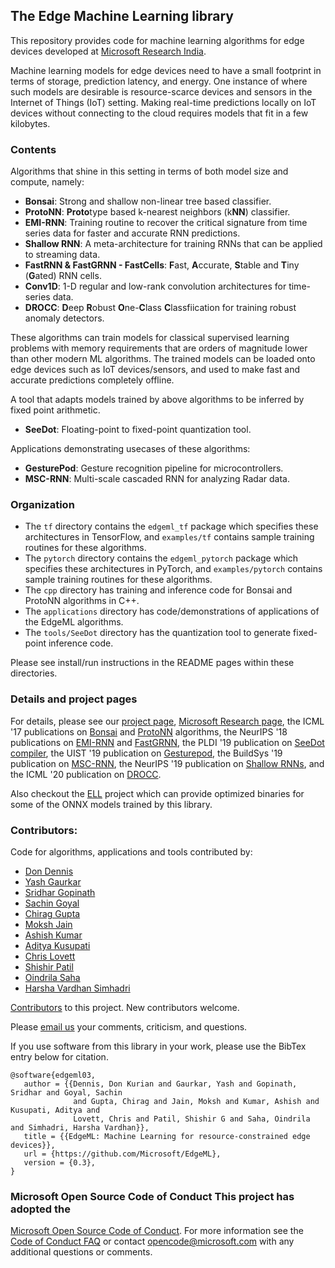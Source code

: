 ## The Edge Machine Learning library

This repository provides code for machine learning algorithms for edge devices
developed at [Microsoft Research
India](https://www.microsoft.com/en-us/research/project/resource-efficient-ml-for-the-edge-and-endpoint-iot-devices/). 

Machine learning models for edge devices need to have a small footprint in
terms of storage, prediction latency, and energy. One instance of where such 
models are desirable is resource-scarce devices and sensors in the Internet 
of Things (IoT) setting. Making real-time predictions locally on IoT devices 
without connecting to the cloud requires models that fit in a few kilobytes.

### Contents
Algorithms that shine in this setting in terms of both model size and compute, namely:
 - **Bonsai**: Strong and shallow non-linear tree based classifier.
 - **ProtoNN**: **Proto**type based k-nearest neighbors (k**NN**) classifier. 
 - **EMI-RNN**: Training routine to recover the critical signature from time series data for faster and accurate RNN predictions.
 - **Shallow RNN**: A meta-architecture for training RNNs that can be applied to streaming data.
 - **FastRNN & FastGRNN - FastCells**: **F**ast, **A**ccurate, **S**table and **T**iny (**G**ated) RNN cells.
 - **Conv1D**: 1-D regular and low-rank convolution architectures for time-series data.
 - **DROCC**: **D**eep **R**obust **O**ne-**C**lass **C**lassfiication for training robust anomaly detectors.

These algorithms can train models for classical supervised learning problems
with memory requirements that are orders of magnitude lower than other modern
ML algorithms. The trained models can be loaded onto edge devices such as IoT
devices/sensors, and used to make fast and accurate predictions completely
offline.

A tool that adapts models trained by above algorithms to be inferred by fixed point arithmetic.
 - **SeeDot**: Floating-point to fixed-point quantization tool.

Applications demonstrating usecases of these algorithms:
 - **GesturePod**: Gesture recognition pipeline for microcontrollers.
 - **MSC-RNN**: Multi-scale cascaded RNN for analyzing Radar data.

### Organization
 - The `tf` directory contains the `edgeml_tf` package which specifies these architectures in TensorFlow,
   and `examples/tf` contains sample training routines for these algorithms.
 - The `pytorch` directory contains the `edgeml_pytorch` package which specifies these architectures in PyTorch,
   and `examples/pytorch` contains sample training routines for these algorithms.
 - The `cpp` directory has training and inference code for Bonsai and ProtoNN algorithms in C++.
 - The `applications` directory has code/demonstrations of applications of the EdgeML algorithms. 
 - The `tools/SeeDot` directory has the quantization tool to generate fixed-point inference code.  

Please see install/run instructions in the README pages within these directories.

### Details and project pages
For details, please see our
 [project page](https://microsoft.github.io/EdgeML/), 
 [Microsoft Research page](https://www.microsoft.com/en-us/research/project/resource-efficient-ml-for-the-edge-and-endpoint-iot-devices/),
the ICML '17 publications on [Bonsai](/docs/publications/Bonsai.pdf) and
[ProtoNN](/docs/publications/ProtoNN.pdf) algorithms, 
the NeurIPS '18 publications on [EMI-RNN](/docs/publications/emi-rnn-nips18.pdf) and
[FastGRNN](/docs/publications/FastGRNN.pdf),
the PLDI '19 publication on [SeeDot compiler](/docs/publications/SeeDot.pdf),
the UIST '19 publication on [Gesturepod](/docs/publications/GesturePod-UIST19.pdf), 
the BuildSys '19 publication on [MSC-RNN](/docs/publications/MSCRNN.pdf),
the NeurIPS '19 publication on [Shallow RNNs](/docs/publications/Sha-RNN.pdf),
and the ICML '20 publication on [DROCC](/docs/publications/drocc.pdf).


Also checkout the [ELL](https://github.com/Microsoft/ELL) project which can
provide optimized binaries for some of the ONNX models trained by this library.

### Contributors:
Code for algorithms, applications and tools contributed by:
  - [Don Dennis](https://dkdennis.xyz)
  - [Yash Gaurkar](https://github.com/mr-yamraj/)
  - [Sridhar Gopinath](http://www.sridhargopinath.in/)
  - [Sachin Goyal](https://saching007.github.io/)
  - [Chirag Gupta](https://aigen.github.io/)
  - [Moksh Jain](https://github.com/MJ10)
  - [Ashish Kumar](https://ashishkumar1993.github.io/)
  - [Aditya Kusupati](https://adityakusupati.github.io/)
  - [Chris Lovett](https://github.com/lovettchris)
  - [Shishir Patil](https://shishirpatil.github.io/)
  - [Oindrila Saha](https://github.com/oindrilasaha)
  - [Harsha Vardhan Simhadri](http://harsha-simhadri.org)

[Contributors](https://microsoft.github.io/EdgeML/People) to this project. New contributors welcome.

Please [email us](mailto:edgeml@microsoft.com) your comments, criticism, and questions.

If you use software from this library in your work, please use the BibTex entry below for citation.

```
@software{edgeml03,
   author = {{Dennis, Don Kurian and Gaurkar, Yash and Gopinath, Sridhar and Goyal, Sachin 
              and Gupta, Chirag and Jain, Moksh and Kumar, Ashish and Kusupati, Aditya and 
              Lovett, Chris and Patil, Shishir G and Saha, Oindrila and Simhadri, Harsha Vardhan}},
   title = {{EdgeML: Machine Learning for resource-constrained edge devices}},
   url = {https://github.com/Microsoft/EdgeML},
   version = {0.3},
}
```

### Microsoft Open Source Code of Conduct This project has adopted the
[Microsoft Open Source Code of
Conduct](https://opensource.microsoft.com/codeofconduct/). For more information
see the [Code of Conduct
FAQ](https://opensource.microsoft.com/codeofconduct/faq/) or contact
[opencode@microsoft.com](mailto:opencode@microsoft.com) with any additional
questions or comments.
